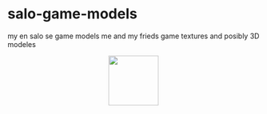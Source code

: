 # salo-game-models
my en salo se game models
me and my frieds game textures and posibly 3D modeles
<div id="header" align="center">
  <img src="https://media.giphy.com/media/M9gbBd9nbDrOTu1Mqx/giphy.gif" width="100"/>
</div>
